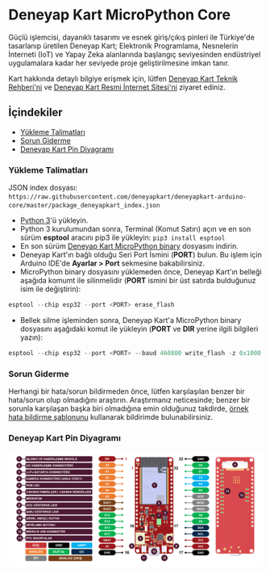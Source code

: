 # Deneyap Kart MicroPython Core
Güçlü işlemcisi, dayanıklı tasarımı ve esnek giriş/çıkış pinleri ile Türkiye'de tasarlanıp üretilen Deneyap Kart; Elektronik Programlama, Nesnelerin İnterneti (IoT) ve Yapay Zeka alanlarında başlangıç seviyesinden endüstriyel uygulamalara kadar her seviyede proje geliştirilmesine imkan tanır.

Kart hakkında detaylı bilgiye erişmek için, lütfen [Deneyap Kart Teknik Rehberi'ni](https://docs.deneyapkart.org/#deneyap-kart) ve [Deneyap Kart Resmi İnternet Sitesi'ni](https://deneyapkart.org) ziyaret ediniz. 

## İçindekiler
- [Yükleme Talimatları](#yükleme-talimatları)
- [Sorun Giderme](#sorun-giderme)
- [Deneyap Kart Pin Diyagramı](#deneyap-kart-pin-diyagramı)

### Yükleme Talimatları
JSON index dosyası: `https://raw.githubusercontent.com/deneyapkart/deneyapkart-arduino-core/master/package_deneyapkart_index.json`

- [Python 3](https://www.python.org/downloads/)'ü yükleyin.
- Python 3 kurulumundan sonra, Terminal (Komut Satırı) açın ve en son sürüm **esptool** aracını pip3 ile yükleyin:
  `pip3 install esptool`
- En son sürüm [Deneyap Kart MicroPython binary](https://github.com/deneyapkart/deneyapkart-micropython-core/releases/download/1.0.0/deneyapkart_micropython_v1.0.0.bin) dosyasını indirin.
- Deneyap Kart'ın bağlı olduğu Seri Port İsmini (**PORT**) bulun. Bu işlem için Arduino IDE'de **Ayarlar > Port** sekmesine bakabilirsiniz.
- MicroPython binary dosyasını yüklemeden önce, Deneyap Kart'ın belleği aşağıda komumt ile silinmelidir (**PORT** ismini bir üst satırda bulduğunuz isim ile değiştirin):
```python
esptool --chip esp32 --port <PORT> erase_flash
```
- Bellek silme işleminden sonra, Deneyap Kart'a MicroPython binary dosyasını aşağıdaki komut ile yükleyin (**PORT** ve **DIR** yerine ilgili bilgileri yazın):
```python
esptool --chip esp32 --port <PORT> --baud 460800 write_flash -z 0x1000 <DIR (Deneyap Kart MicroPython binary dosya yolu)>
```

### Sorun Giderme
Herhangi bir hata/sorun bildirmeden önce, lütfen karşılaşılan benzer bir hata/sorun olup olmadığını araştırın. Araştırmanız neticesinde; benzer bir sorunla karşılaşan başka biri olmadığına emin olduğunuz takdirde, [örnek hata bildirme şablonunu](../../.github/ISSUE_TEMPLATE/bug_report_tr.md) kullanarak bildirimde bulunabilirsiniz.  

### Deneyap Kart Pin Diyagramı
![PinoutTR](DeneyapKartPinout_mpv1.0.png)
